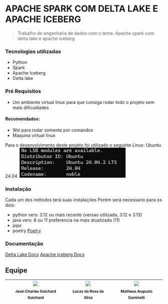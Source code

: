 # APACHE SPARK COM DELTA LAKE E APACHE ICEBERG
> Trabalho de engenharia de dados com o tema: Apache spark com delta lake e apache iceberg

### Tecnologias utilizadas
- Python
- Spark
- Apache Iceberg
- Delta lake

### Pré Requisitos
- Um ambiente virtual linux para que consiga rodar todo o projeto sem mais dificuldades 
#### Recomendados: 
- Wsl para rodar somente por comandos 
- Maquina virtual linux 

Para o desenvolvimento deste projeto foi utilizado o seguinte Linux: Ubuntu 24.04.
![Versão linux](assets/version.png)

### Instalação
Cada um dos métodos terá suas instalações
Porém será necessario para os dois:
- python vers: 3.12 ou mais recente (versao utilizada, 3.12 e 3.13)
- java vers: 8 ou 11 preferencia na mais atualizada (11)
- pipx
- poetry [Poetry](https://python-poetry.org/docs/)

### Documentação
[Delta Lake Docs](https://docs.delta.io/latest/index.html)
[Apache iceberg Docs](https://iceberg.apache.org/docs/1.5.2/)


## Equipe
| [<img src="https://avatars.githubusercontent.com/u/130867213?v=4" width=115><br><sub>Jean Charles Guichard Guichard</sub>](https://github.com/Guichardx2) |  [<img src="https://avatars.githubusercontent.com/u/97752019?v=4" width=115><br><sub>Lucas da Rosa da Silva</sub>](https://github.com/Lorrust) |  [<img src="https://avatars.githubusercontent.com/u/125694923?v=4" width=115><br><sub>Matheus Augusto Daminelli</sub>](https://github.com/daminellis) |
| :---: | :---: | :---: |
